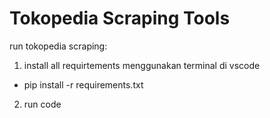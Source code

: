 # Tokopedia Scraping Tools

run tokopedia scraping:
1. install all requirtements menggunakan terminal di vscode

  - pip install -r requirements.txt

2. run code
